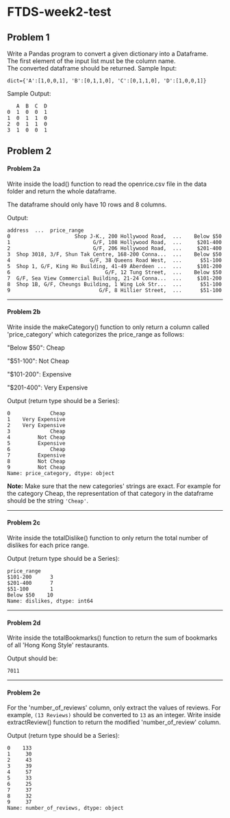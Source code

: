 # FTDS-week2-test


## Problem 1
Write a Pandas program to convert a given dictionary into a Dataframe.\
The first element of the input list must be the column name.\
The converted dataframe should be returned.
Sample Input: 

```dict={'A':[1,0,0,1], 'B':[0,1,1,0], 'C':[0,1,1,0], 'D':[1,0,0,1]}```

Sample Output:
```
   A  B  C  D
0  1  0  0  1
1  0  1  1  0
2  0  1  1  0
3  1  0  0  1
```

## Problem 2  
#### Problem 2a

Write inside the load() function to read the openrice.csv file in the data folder and return the whole dataframe.

The dataframe should only have 10 rows and 8 columns.

Output:
```
address  ...  price_range
0                     Shop J-K., 200 Hollywood Road,  ...    Below $50
1                           G/F, 108 Hollywood Road,  ...     $201-400
2                           G/F, 206 Hollywood Road,  ...     $201-400
3  Shop 3018, 3/F, Shun Tak Centre, 168-200 Conna...  ...    Below $50
4                          G/F, 38 Queens Road West,  ...      $51-100
5  Shop 1, G/F, King Ho Building, 41-49 Aberdeen ...  ...     $101-200
6                               G/F, 12 Tung Street,  ...    Below $50
7  G/F, Sea View Commercial Building, 21-24 Conna...  ...     $101-200
8  Shop 1B, G/F, Cheungs Building, 1 Wing Lok Str...  ...      $51-100
9                             G/F, 8 Hillier Street,  ...      $51-100
```
---------------
#### Problem 2b


Write inside the makeCategory() function to only return a column called 'price_category' which categorizes the price_range as follows:

 "Below $50": Cheap

 "$51-100": Not Cheap

 "$101-200": Expensive

 "$201-400": Very Expensive



 Output (return type should be a Series):
 ```
 0             Cheap
1    Very Expensive
2    Very Expensive
3             Cheap
4         Not Cheap
5         Expensive
6             Cheap
7         Expensive
8         Not Cheap
9         Not Cheap
Name: price_category, dtype: object
 ```

**Note:** Make sure that the new categories' strings are exact. For example for the category Cheap, the representation of that category in the dataframe should be the string ```'Cheap'```. 

 ---------------
 #### Problem 2c


Write inside the totalDislike() function to only return the total number of dislikes for each price range.

 Output (return type should be a Series):
 ```
 price_range
$101-200      3
$201-400      7
$51-100       1
Below $50    10
Name: dislikes, dtype: int64
 ```
 ---------------
 #### Problem 2d


 Write inside the totalBookmarks() function to return the sum of bookmarks of all 'Hong Kong Style' restaurants.

 Output should be:
 ```
 7011
 ```
 ---------------
 #### Problem 2e


 For the 'number_of_reviews' column, only extract the values of reviews. For example, ```(13 Reviews)``` should be converted to ```13``` as an integer. Write inside extractReview() function to return the modified 'number_of_review' column.

 Output (return type should be a Series):
 ```
 0    133
1     30
2     43
3     39
4     57
5     33
6     25
7     37
8     32
9     37
Name: number_of_reviews, dtype: object
 ```
